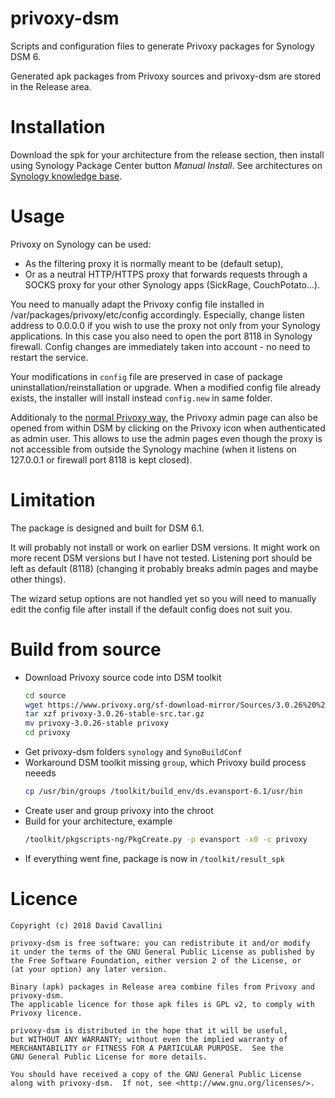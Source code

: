 # privoxy-dsm
Scripts and configuration files to generate Privoxy packages for Synology DSM 6.

Generated apk packages from Privoxy sources and privoxy-dsm are stored in the Release area.

# Installation
Download the spk for your architecture from the release section, then install using Synology Package Center button _Manual Install_. See  architectures on [Synology knowledge base](https://www.synology.com/en-us/knowledgebase/DSM/tutorial/General/What_kind_of_CPU_does_my_NAS_have).

# Usage
Privoxy on Synology can be used:
- As the filtering proxy it is normally meant to be (default setup),
- Or as a neutral HTTP/HTTPS proxy that forwards requests through a SOCKS proxy for your other Synology apps (SickRage, CouchPotato...).

You need to manually adapt the Privoxy config file installed in /var/packages/privoxy/etc/config accordingly.
Especially, change listen address to 0.0.0.0 if you wish to use the proxy not only from your Synology applications. In this case you also need to open the port 8118 in Synology firewall.
Config changes are immediately taken into account - no need to restart the service.

Your modifications in `config` file are preserved in case of package uninstallation/reinstallation or upgrade. When a modified config file already exists, the installer will install instead `config.new` in same folder.

Additionaly to the [normal Privoxy way](https://www.privoxy.org/user-manual/configuration.html), the Privoxy admin page can also be opened from within DSM by clicking on the Privoxy icon when authenticated as admin user. This allows to use the admin pages even though the proxy is not accessible from outside the Synology machine (when it listens on 127.0.0.1 or firewall port 8118 is kept closed).

# Limitation
The package is designed and built for DSM 6.1.

It will probably not install or work on earlier DSM versions.
It might work on more recent DSM versions but I have not tested.
Listening port should be left as default (8118) (changing it probably breaks admin pages and maybe other things).

The wizard setup options are not handled yet so you will need to manually edit the config file after install if the default config does not suit you.

# Build from source
- Download Privoxy source code into DSM toolkit
  ```sh
  cd source
  wget https://www.privoxy.org/sf-download-mirror/Sources/3.0.26%20%28stable%29/privoxy-3.0.26-stable-src.tar.gz
  tar xzf privoxy-3.0.26-stable-src.tar.gz
  mv privoxy-3.0.26-stable privoxy
  cd privoxy
  ```
- Get privoxy-dsm folders `synology` and `SynoBuildConf`
- Workaround DSM toolkit missing `group`, which Privoxy build process neeeds
  ```sh
  cp /usr/bin/groups /toolkit/build_env/ds.evansport-6.1/usr/bin
  ```
- Create user and group privoxy into the chroot
- Build for your architecture, example
  ```sh
  /toolkit/pkgscripts-ng/PkgCreate.py -p evansport -x0 -c privoxy
  ```
- If everything went fine, package is now in `/toolkit/result_spk`

# Licence
    Copyright (c) 2018 David Cavallini

    privoxy-dsm is free software: you can redistribute it and/or modify
    it under the terms of the GNU General Public License as published by
    the Free Software Foundation, either version 2 of the License, or
    (at your option) any later version.
    
    Binary (apk) packages in Release area combine files from Privoxy and privoxy-dsm.
    The applicable licence for those apk files is GPL v2, to comply with Privoxy licence.

    privoxy-dsm is distributed in the hope that it will be useful,
    but WITHOUT ANY WARRANTY; without even the implied warranty of
    MERCHANTABILITY or FITNESS FOR A PARTICULAR PURPOSE.  See the
    GNU General Public License for more details.

    You should have received a copy of the GNU General Public License
    along with privoxy-dsm.  If not, see <http://www.gnu.org/licenses/>.
